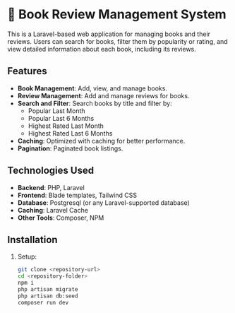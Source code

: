 # 📖 Book Review Management System

This is a Laravel-based web application for managing books and their reviews. Users can search for books, filter them by popularity or rating, and view detailed information about each book, including its reviews.

## Features

- **Book Management**: Add, view, and manage books.
- **Review Management**: Add and manage reviews for books.
- **Search and Filter**: Search books by title and filter by:
    - Popular Last Month
    - Popular Last 6 Months
    - Highest Rated Last Month
    - Highest Rated Last 6 Months
- **Caching**: Optimized with caching for better performance.
- **Pagination**: Paginated book listings.

## Technologies Used

- **Backend**: PHP, Laravel
- **Frontend**: Blade templates, Tailwind CSS
- **Database**: Postgresql (or any Laravel-supported database)
- **Caching**: Laravel Cache
- **Other Tools**: Composer, NPM

## Installation

1. Setup:
   ```bash
   git clone <repository-url>
   cd <repository-folder>
   npm i
   php artisan migrate 
   php artisan db:seed
   composer run dev
